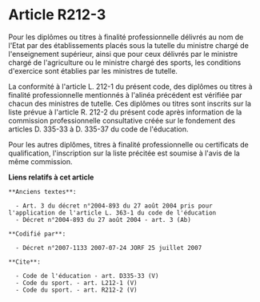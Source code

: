 # Article R212-3

Pour les diplômes ou titres à finalité professionnelle délivrés au nom de l'Etat par des établissements placés sous la
tutelle du ministre chargé de l'enseignement supérieur, ainsi que pour ceux délivrés par le ministre chargé de l'agriculture
ou le ministre chargé des sports, les conditions d'exercice sont établies par les ministres de tutelle. 

La conformité à l'article L. 212-1 du présent code, des diplômes ou titres à finalité professionnelle mentionnés à l'alinéa
précédent est vérifiée par chacun des ministres de tutelle. Ces diplômes ou titres sont inscrits sur la liste prévue à
l'article R. 212-2 du présent code après information de la commission professionnelle consultative créée sur le fondement des
articles D. 335-33 à D. 335-37 du code de l'éducation. 

Pour les autres diplômes, titres à finalité professionnelle ou certificats de qualification, l'inscription sur la liste
précitée est soumise à l'avis de la même commission.

**Liens relatifs à cet article**

	**Anciens textes**:

	  - Art. 3 du décret n°2004-893 du 27 août 2004 pris pour l'application de l'article L. 363-1 du code de l'éducation
	  - Décret n°2004-893 du 27 août 2004 - art. 3 (Ab)

	**Codifié par**:

	  - Décret n°2007-1133 2007-07-24 JORF 25 juillet 2007

	**Cite**:

	  - Code de l'éducation - art. D335-33 (V)
	  - Code du sport. - art. L212-1 (V)
	  - Code du sport. - art. R212-2 (V)
